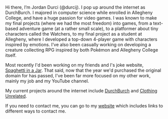 Hi there, I’m Jordan Durci (@durcij).  I pop up around the internet as DurchBurch.  I majored in computer science while enrolled in Allegheny College, and have a huge passion for video games.  I was known to make my final projects (where we had the most freedom) into games, from a text-based adventure game (at a rather small scale), to a platformer about tiny characters called the Watchers, to my final project as a student at Allegheny, where I developed a top-down 4-player game with characters inspired by emotions.  I've also been casually working on developing a creature collecting RPG inspired by both Pokémon and Allegheny College itself.

Most recently I'd been working on my friends and I's joke website, [Spaghetti in a Jar](https://www.spaghettiinajar.com).  That said, now that the year we'd purchased the original domain for has passed, I've been far more focused on my other work, mainly my job and my YouTube channel.

My current projects around the internet include [DurchBurch](https://youtube.com/c/DurchBurch) and [Clothing Unrelated](https://clothing-unrelated.creator-spring.com/).

If you need to contact me, you can go to my [website](https://www.durchburch.xyz) which includes links to different ways to contact me.

<!---
durcij/durcij is a ✨ special ✨ repository because its `README.md` (this file) appears on your GitHub profile.
You can click the Preview link to take a look at your changes.
--->
